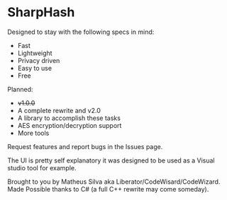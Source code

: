 # SharpHash

Designed to stay with the following specs in mind:
* Fast
* Lightweight
* Privacy driven
* Easy to use
* Free

Planned:
* ~~v1.0.0~~
* A complete rewrite and v2.0
* A library to accomplish these tasks
* AES encryption/decryption support
* More tools

Request features and report bugs in the Issues page.

The UI is pretty self explanatory it was designed to be used as a Visual studio tool for example.

Brought to you by Matheus Silva aka Liberator/CodeWisard/CodeWizard.
Made Possible thanks to C# (a full C++ rewrite may come someday).
